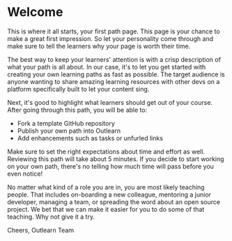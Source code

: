 # Welcome

This is where it all starts, your first path page. This page is your chance to make a great first impression. So let your personality come through and make sure to tell the learners why your page is worth their time.

The best way to keep your learners' attention is with a crisp description of what your path is all about. In our case, it's to let you get started with creating your own learning paths as fast as possible. The target audience is anyone wanting to share amazing learning resources with other devs on a platform specifically built  to let your content sing.

Next, it's good to highlight what learners should get out of your course. After going through this path, you will be able to:

* Fork a template GitHub repository
* Publish your own path into Outlearn
* Add enhancements such as tasks or unfurled links

Make sure to set the right expectations about time and effort as well. Reviewing this path will take about 5 minutes. If you decide to start working on your own path, there's no telling how much time will pass before you even notice!

No matter what kind of a role you are in, you are most likely teaching people. That includes on-boarding a new colleague, mentoring a junior developer, managing a team, or spreading the word about an open source project. We bet that we can make it easier for you to do some of that teaching. Why not give it a try.

Cheers,
Outlearn Team
